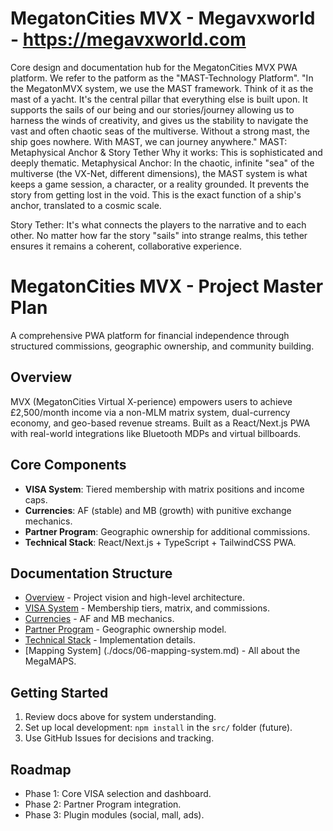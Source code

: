 # MegatonCities MVX - Megavxworld - https://megavxworld.com

Core design and documentation hub for the MegatonCities MVX PWA platform.
We refer to the patform as the "MAST-Technology Platform". "In the MegatonMVX system, we use the MAST framework. Think of it as the mast of a yacht. 
It's the central pillar that everything else is built upon. It supports the sails of our being and our stories/journey allowing us to harness the winds of creativity, and gives us the stability to navigate the vast and often chaotic seas of the multiverse. Without a strong mast, the ship goes nowhere. With MAST, we can journey anywhere."
MAST: Metaphysical Anchor & Story Tether
Why it works: This is sophisticated and deeply thematic.
Metaphysical Anchor: In the chaotic, infinite "sea" of the multiverse (the VX-Net, different dimensions), the MAST system is what keeps a game session, a character, or a reality grounded. It prevents the story from getting lost in the void. This is the exact function of a ship's anchor, translated to a cosmic scale.

Story Tether: It's what connects the players to the narrative and to each other. No matter how far the story "sails" into strange realms, this tether ensures it remains a coherent, collaborative experience.

# MegatonCities MVX - Project Master Plan

A comprehensive PWA platform for financial independence through structured commissions, geographic ownership, and community building.

## Overview
MVX (MegatonCities Virtual X-perience) empowers users to achieve £2,500/month income via a non-MLM matrix system, dual-currency economy, and geo-based revenue streams. Built as a React/Next.js PWA with real-world integrations like Bluetooth MDPs and virtual billboards.

## Core Components
- **VISA System**: Tiered membership with matrix positions and income caps.
- **Currencies**: AF (stable) and MB (growth) with punitive exchange mechanics.
- **Partner Program**: Geographic ownership for additional commissions.
- **Technical Stack**: React/Next.js + TypeScript + TailwindCSS PWA.

## Documentation Structure
- [Overview](./docs/01-overview.md) - Project vision and high-level architecture.
- [VISA System](./docs/02-visa-system.md) - Membership tiers, matrix, and commissions.
- [Currencies](./docs/03-currencies.md) - AF and MB mechanics.
- [Partner Program](./docs/04-partner-program.md) - Geographic ownership model.
- [Technical Stack](./docs/05-technical-stack.md) - Implementation details.
- [Mapping System] (./docs/06-mapping-system.md) - All about the MegaMAPS.

## Getting Started
1. Review docs above for system understanding.
2. Set up local development: `npm install` in the `src/` folder (future).
3. Use GitHub Issues for decisions and tracking.

## Roadmap
- Phase 1: Core VISA selection and dashboard.
- Phase 2: Partner Program integration.
- Phase 3: Plugin modules (social, mall, ads).
